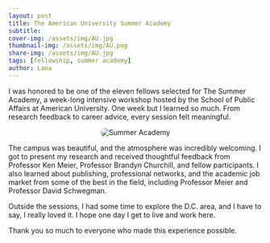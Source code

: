 ```yaml
---
layout: post
title: The American University Summer Academy
subtitle: 
cover-img: /assets/img/AU.jpg
thumbnail-img: /assets/img/AU.png
share-img: /assets/img/AU.jpg
tags: [fellowship, summer academy]
author: Lana
---
```


I was honored to be one of the eleven fellows selected for The Summer Academy, a week-long intensive workshop hosted by the School of Public Affairs at American University. One week but I learned so much. From research feedback to career advice, every session felt meaningful.

<p align="center">
  <img src="/assets/img/au_academy.JPG" alt="Summer Academy" style="max-width: 600px; border-radius: 8px;">
</p>

The campus was beautiful, and the atmosphere was incredibly welcoming. I got to present my research and received thoughtful feedback from Professor Ken Meier, Professor Brandyn Churchill, and fellow participants. I also learned about publishing, professional networks, and the academic job market from some of the best in the field, including Professor Meier and Professor David Schwegman.

Outside the sessions, I had some time to explore the D.C. area, and I have to say, I really loved it. I hope one day I get to live and work here.

Thank you so much to everyone who made this experience possible.
